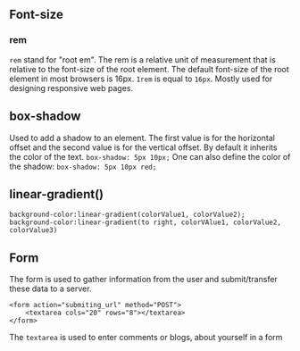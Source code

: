 ## Font-size
### rem
``rem`` stand for "root em". The rem  is a relative unit of measurement that is relative to the font-size of the root element.  The default font-size of the  root element in most browsers is 16px. ``1rem`` is equal to ``16px``. Mostly used for designing responsive web pages.

## box-shadow 
Used to add a shadow to an element. The first value is for the horizontal offset and the second value is for the vertical offset. By default it inherits the color of the text.
``box-shadow: 5px 10px;``
One can also define the color of the shadow:
``box-shadow: 5px 10px red;``

## linear-gradient()

```
background-color:linear-gradient(colorValue1, colorValue2);
background-color:linear-gradient(to right, colorVAlue1, colorValue2, colorValue3)
```

## Form
The form is used to gather information from the user and submit/transfer these data to a server.
```
<form action="submiting_url" method="POST">
	<textarea cols="20" rows="8"></textarea>
</form>
```
The `textarea` is used to enter comments or blogs, about yourself in a form
